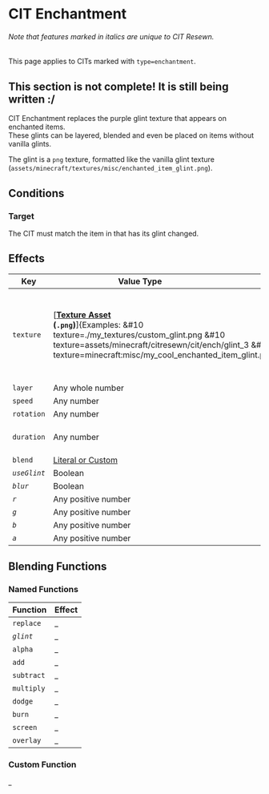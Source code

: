 # CIT Enchantment
<h6>Note that features marked in <em>italics</em> are unique to CIT Resewn.</h6>

This page applies to CITs marked with `type=enchantment`.

## This section is not complete! It is still being written :/

CIT Enchantment replaces the purple glint texture that appears on enchanted items.  
These glints can be layered, blended and even be placed on items without vanilla glints.

The glint is a `png` texture, formatted like the vanilla glint texture (`assets/minecraft/textures/misc/enchanted_item_glint.png`).

## Conditions

### Target
The CIT must match the item in that has its glint changed.

## Effects

| Key | Value Type                       | Description | Default |
| --- | --- | --- | --- |
| `texture` | [**[Texture Asset](/cit/cit_base/#asset-resolution) <br> (`.png`)**]{Examples: &#10 texture=./my_textures/custom_glint.png &#10 texture=assets/minecraft/citresewn/cit/ench/glint_3 &#10 texture=minecraft:misc/my_cool_enchanted_item_glint.png|right} | Replaces the texture of this glint layer with the resolved texture. | None |
| `layer` | Any whole number |  | `0` |
| `speed` | Any number |  | `1.0` |
| `rotation` | Any number |  | `0.0` |
| `duration` | Any number | Not implemented yet | `0.0` |
| `blend` | [Literal or Custom](#blending-functions) |  | `add` |
| *`useGlint`* | Boolean |  | `false` |
| *`blur`* | Boolean |  | `false` |
| *`r`* | Any positive number |  | `1.0` |
| *`g`* | Any positive number |  | `1.0` |
| *`b`* | Any positive number |  | `1.0` |
| *`a`* | Any positive number |  | `1.0` |


## Blending Functions

### Named Functions

| Function | Effect |
| --- | --- |
| `replace` | _ |
| *`glint`* | _ |
| `alpha` | _ |
| `add` | _ |
| `subtract` | _ |
| `multiply` | _ |
| `dodge` | _ |
| `burn` | _ |
| `screen` | _ |
| `overlay` | _ |

### Custom Function

_